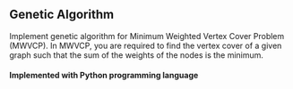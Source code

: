 ## Genetic Algorithm

Implement genetic algorithm for Minimum Weighted Vertex Cover Problem (MWVCP). In MWVCP, you are required to find the vertex cover of a given graph such that the sum of the weights of the nodes is the minimum.

#### Implemented with Python programming language
